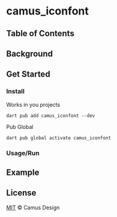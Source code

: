 # camus_iconfont

## Table of Contents

## Background

## Get Started

### Install

Works in you projects

```shell
dart pub add camus_iconfont --dev
```

Pub Global

```shell
dart pub global activate camus_iconfont
```

### Usage/Run

## Example

## License

[MIT](LICENSE) © Camus Design
